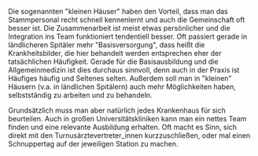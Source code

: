 Die sogenannten "kleinen Häuser" haben den Vorteil, dass man das Stammpersonal recht schnell kennenlernt und auch die Gemeinschaft oft besser ist. Die Zusammenarbeit ist meist etwas persönlicher und die Integration ins Team funktioniert tendentiell besser. Oft passiert gerade in ländlicheren Spitäler mehr "Basisversorgung", dass heißt die Krankheitsbilder, die hier behandelt werden entsprechen eher der tatsächlichen Häufigkeit. Gerade für die Basisausbildung und die Allgemeinmedizin ist dies durchaus sinnvoll, denn auch in der Praxis ist Häufiges häufig und Seltenes selten. Außerdem soll man in "kleinen" Häusern \(v.a. in ländlichen Spitälern\) auch mehr Möglichkeiten haben, selbstständig zu arbeiten und zu behandeln.

Grundsätzlich muss man aber natürlich jedes Krankenhaus für sich beurteilen. Auch in großen Universitätskliniken kann man ein nettes Team finden und eine relevante Ausbildung erhalten. Oft macht es Sinn, sich direkt mit den Turnusärztevertreter\_innen kurzzuschließen, oder mal einen Schnuppertag auf der jeweiligen Station zu machen. 

